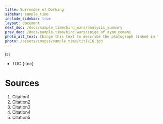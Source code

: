 ```yaml
---
title: Surrender of Dorking
sidebar: sample_time
include_sidebar: true
layout: document
next_doc: /docs/sample_time/bird_wars/analysis_summary
prev_doc: /docs/sample_time/bird_wars/seige_of_ayam_cemani
photo_alt_text: Change this text to describe the photograph linked in "photo".
photo: /assets/images/sample_time/title16.jpg
---
```


<sup>[5]</sup>

* TOC
{:toc}

# Sources

1. Citation1
2. Citation2
3. Citation3
4. Citation4
5. Citation5
